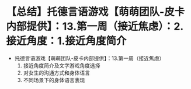 # 【总结】托德言语游戏【萌萌团队-皮卡内部提供】：13.第一周（接近焦虑）：2.接近角度：1.接近角度简介

-   托德言语游戏【萌萌团队-皮卡内部提供】：13.第一周（接近焦虑）
    1.  接近角度简介及文字游戏角度选择
    2.  对女生的沟通方式和身体语言
    3.  不同场景下的身体语言表现